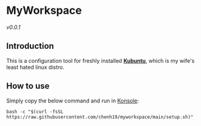 # MyWorkspace
*v0.0.1*  

## Introduction
This is a configuration tool for freshly installed [**Kubuntu**](https://kubuntu.org/getkubuntu/), which is my wife's least hated linux distro.

## How to use
Simply copy the below command and run in [Konsole](https://konsole.kde.org/): 
```
bash -c "$(curl -fsSL https://raw.githubusercontent.com/chenh19/myworkspace/main/setup.sh)" 
```
